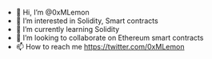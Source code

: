 - 👋 Hi, I’m @0xMLemon
- 👀 I’m interested in Solidity, Smart contracts
- 🌱 I’m currently learning Solidity 
- 💞️ I’m looking to collaborate on Ethereum smart contracts
- 📫 How to reach me https://twitter.com/0xMLemon

